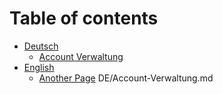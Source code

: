 # Table of contents

* [Deutsch](README.md)
  * [Account Verwaltung](DE/Account-Verwaltung.md)
* [English](english/README.md)
  * [Another Page](english/another-page.md)
DE/Account-Verwaltung.md
